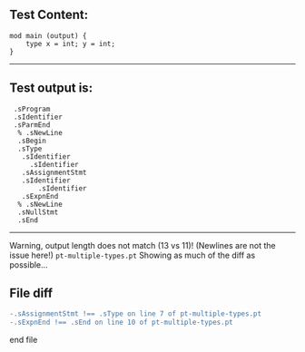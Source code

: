 
Test Content: 
-------------------------
```
mod main (output) {
    type x = int; y = int;
}
```
------------------------
Test output is: 
-------------------------
```
 .sProgram
 .sIdentifier
 .sParmEnd
  % .sNewLine
  .sBegin
  .sType
   .sIdentifier
     .sIdentifier
   .sAssignmentStmt
   .sIdentifier
       .sIdentifier
   .sExpnEnd
  % .sNewLine
  .sNullStmt
  .sEnd

```
------------------------
Warning, output length does not match (13 vs 11)!  (Newlines are not the issue here!) `pt-multiple-types.pt`
Showing as much of the diff as possible...

File diff
-------------------------
```diff
-.sAssignmentStmt !== .sType on line 7 of pt-multiple-types.pt
-.sExpnEnd !== .sEnd on line 10 of pt-multiple-types.pt

```
end file
